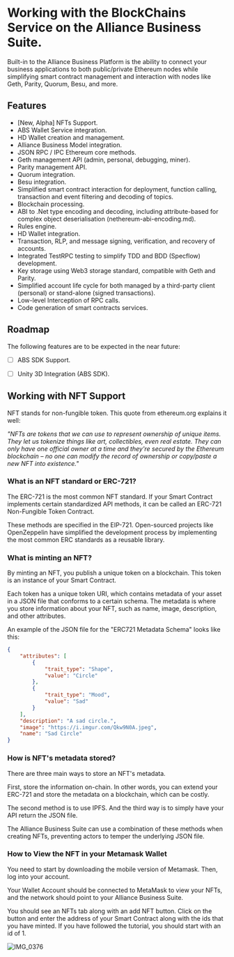 # Working with the BlockChains Service on the Alliance Business Suite.

Built-in to the Alliance Business Platform is the ability to connect your business applications to both public/private Ethereum nodes while simplifying smart contract management and interaction with nodes like Geth, Parity, Quorum, Besu, and more.

## Features
- [New, Alpha] NFTs Support.
- ABS Wallet Service integration.
- HD Wallet creation and management.
- Alliance Business Model integration.
- JSON RPC / IPC Ethereum core methods.
- Geth management API (admin, personal, debugging, miner).
- Parity management API.
- Quorum integration.
- Besu integration.
- Simplified smart contract interaction for deployment, function calling, transaction and event filtering and decoding of topics.
- Blockchain processing.
- ABI to .Net type encoding and decoding, including attribute-based for complex object deserialisation (nethereum-abi-encoding.md).
- Rules engine.
- HD Wallet integration.
- Transaction, RLP, and message signing, verification, and recovery of accounts.
- Integrated TestRPC testing to simplify TDD and BDD (Specflow) development.
- Key storage using Web3 storage standard, compatible with Geth and Parity.
- Simplified account life cycle for both managed by a third-party client (personal) or stand-alone (signed transactions).
- Low-level Interception of RPC calls.
- Code generation of smart contracts services.

## Roadmap
The following features are to be expected in the near future:

- [ ] ABS SDK Support.
- [ ] Unity 3D Integration (ABS SDK).


## Working with NFT Support
NFT stands for non-fungible token. This quote from ethereum.org explains it well:

_"NFTs are tokens that we can use to represent ownership of unique items. They let us tokenize things like art, collectibles, even real estate. They can only have one official owner at a time and they're secured by the Ethereum blockchain – no one can modify the record of ownership or copy/paste a new NFT into existence."_

### What is an NFT standard or ERC-721?
The ERC-721 is the most common NFT standard. If your Smart Contract implements certain standardized API methods, it can be called an ERC-721 Non-Fungible Token Contract.

These methods are specified in the EIP-721. Open-sourced projects like OpenZeppelin have simplified the development process by implementing the most common ERC standards as a reusable library.

### What is minting an NFT?
By minting an NFT, you publish a unique token on a blockchain. This token is an instance of your Smart Contract.

Each token has a unique token URI, which contains metadata of your asset in a JSON file that conforms to a certain schema. The metadata is where you store information about your NFT, such as name, image, description, and other attributes.

An example of the JSON file for the "ERC721 Metadata Schema" looks like this:

```json 
{
	"attributes": [
		{
			"trait_type": "Shape",
			"value": "Circle"
		},
		{
			"trait_type": "Mood",
			"value": "Sad"
		}
	],
	"description": "A sad circle.",
	"image": "https://i.imgur.com/Qkw9N0A.jpeg",
	"name": "Sad Circle"
}
```

### How is NFT's metadata stored?
There are three main ways to store an NFT's metadata.


First, store the information on-chain. In other words, you can extend your ERC-721 and store the metadata on a blockchain, which can be costly.

The second method is to use IPFS. And the third way is to simply have your API return the JSON file.

The Alliance Business Suite can use a combination of these methods when creating NFTs, preventing actors to temper the underlying JSON file.

### How to View the NFT in your Metamask Wallet

You need to start by downloading the mobile version of Metamask. Then, log into your account.

Your Wallet Account should be connected to MetaMask to view your NFTs, and the network should point to your Alliance Business Suite.

You should see an NFTs tab along with an add NFT button. Click on the button and enter the address of your Smart Contract along with the ids that you have minted. If you have followed the tutorial, you should start with an id of 1.

<IMG  src="https://www.freecodecamp.org/news/content/images/2021/10/IMG_0376.jpeg"  alt="IMG_0376"/>
